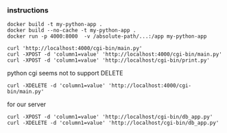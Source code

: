 ### instructions

```
docker build -t my-python-app .
docker build --no-cache -t my-python-app .
docker run -p 4000:8000  -v /absolute-path/...:/app my-python-app
```

```
curl 'http://localhost:4000/cgi-bin/main.py'
curl -XPOST -d 'column1=value' 'http://localhost:4000/cgi-bin/main.py'
curl -XPOST -d 'column1=value' 'http://localhost/cgi-bin/print.py'
```

python cgi seems not to support DELETE

```
curl -XDELETE -d 'column1=value' 'http://localhost:4000/cgi-bin/main.py'
```

for our server

```
curl -XPOST -d 'column1=value' 'http://localhost/cgi-bin/db_app.py'
curl -XDELETE -d 'column1=value' 'http://localhost/cgi-bin/db_app.py'
```

